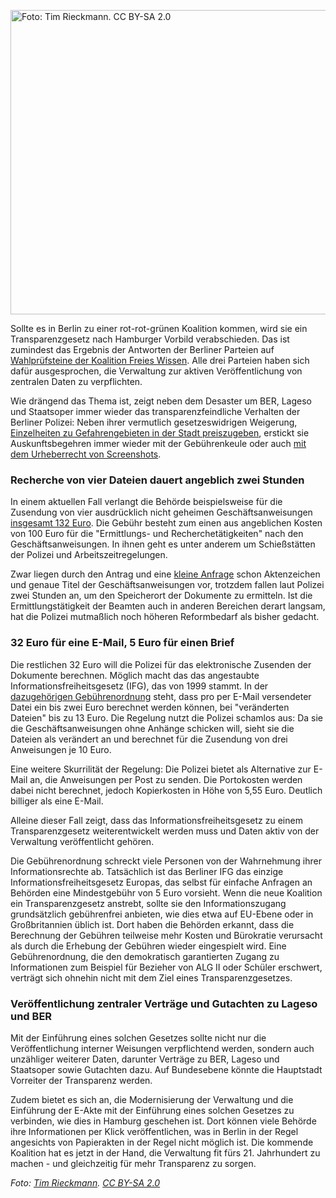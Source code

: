 <a href="https://netzpolitik.org/wp-upload/2016/09/13837300983_b8993aadcf_k.jpg"><img src="https://netzpolitik.org/wp-upload/2016/09/13837300983_b8993aadcf_k-730x487.jpg" alt="Foto: Tim Rieckmann. CC BY-SA 2.0" width="730" height="487" class="size-large wp-image-133040" /></a>

Sollte es in Berlin zu einer rot-rot-grünen Koalition kommen, wird sie ein Transparenzgesetz nach Hamburger Vorbild verabschieden. Das ist zumindest das Ergebnis der Antworten der Berliner Parteien auf <a href="https://netzpolitik.org/2016/koalition-freies-wissen-wahlpruefsteine-berlin-2016/">Wahlprüfsteine der Koalition Freies Wissen</a>. Alle drei Parteien haben sich dafür ausgesprochen, die Verwaltung zur aktiven Veröffentlichung von zentralen Daten zu verpflichten.

Wie drängend das Thema ist, zeigt neben dem Desaster um BER, Lageso und Staatsoper immer wieder das transparenzfeindliche Verhalten der Berliner Polizei: Neben ihrer vermutlich gesetzeswidrigen Weigerung, <a href="https://netzpolitik.org/2016/interview-die-informationsfreiheit-an-kriminalitaetsbelasteten-orten/">Einzelheiten zu Gefahrengebieten in der Stadt preiszugeben</a>, erstickt sie Auskunftsbegehren immer wieder mit der Gebührenkeule oder auch <a href=" https://fragdenstaat.de/anfrage/handlungsanleitungen-der-berliner-polizei-zur-benutzung-des-strafverfolger-portals-von-facebook-facebookcomrecords/#nachricht-54210">mit dem Urheberrecht von Screenshots</a>.

<h3>Recherche von vier Dateien dauert angeblich zwei Stunden</h3>

In einem aktuellen Fall verlangt die Behörde beispielsweise für die Zusendung von vier ausdrücklich nicht geheimen Geschäftsanweisungen <a href="https://fragdenstaat.de/anfrage/weisungen-der-polizei-berlin/#nachricht-54161">insgesamt 132 Euro</a>. Die Gebühr besteht zum einen aus angeblichen Kosten von 100 Euro für die "Ermittlungs- und Recherchetätigkeiten" nach den Geschäftsanweisungen. In ihnen geht es unter anderem um Schießstätten der Polizei und Arbeitszeitregelungen.

Zwar liegen durch den Antrag und eine <a href="https://kleineanfragen.de/berlin/17/17027-geschaeftsanweisungen-der-berliner-polizei-abgelaufen-und-veraltet">kleine Anfrage</a> schon Aktenzeichen und genaue Titel der Geschäftsanweisungen vor, trotzdem fallen laut Polizei zwei Stunden an, um den Speicherort der Dokumente zu ermitteln. Ist die Ermittlungstätigkeit der Beamten auch in anderen Bereichen derart langsam, hat die Polizei mutmaßlich noch höheren Reformbedarf als bisher gedacht.

<h3>32 Euro für eine E-Mail, 5 Euro für einen Brief</h3>

Die restlichen 32 Euro will die Polizei für das elektronische Zusenden der Dokumente berechnen. Möglich macht das das angestaubte Informationsfreiheitsgesetz (IFG), das von 1999 stammt. In der <a href="http://www.datenschutz-berlin.de/attachments/635/IFG_GebO.pdf">dazugehörigen Gebührenordnung</a> steht, dass pro per E-Mail versendeter Datei ein bis zwei Euro berechnet werden können, bei "veränderten Dateien" bis zu 13 Euro. Die Regelung nutzt die Polizei schamlos aus: Da sie die Geschäftsanweisungen ohne Anhänge schicken will, sieht sie die Dateien als verändert an und berechnet für die Zusendung von drei Anweisungen je 10 Euro.

Eine weitere Skurrilität der Regelung: Die Polizei bietet als Alternative zur E-Mail an, die Anweisungen per Post zu senden. Die Portokosten werden dabei nicht berechnet, jedoch Kopierkosten in Höhe von 5,55 Euro. Deutlich billiger als eine E-Mail.

Alleine dieser Fall zeigt, dass das Informationsfreiheitsgesetz zu einem Transparenzgesetz weiterentwickelt werden muss und Daten aktiv von der Verwaltung veröffentlicht gehören. 

Die Gebührenordnung schreckt viele Personen von der Wahrnehmung ihrer Informationsrechte ab. Tatsächlich ist das Berliner IFG das einzige Informationsfreiheitsgesetz Europas, das selbst für einfache Anfragen an Behörden eine Mindestgebühr von 5 Euro vorsieht. Wenn die neue Koalition ein Transparenzgesetz anstrebt, sollte sie den Informationszugang grundsätzlich gebührenfrei anbieten, wie dies etwa auf EU-Ebene oder in Großbritannien üblich ist. Dort haben die Behörden erkannt, dass die Berechnung der Gebühren teilweise mehr Kosten und Bürokratie verursacht als durch die Erhebung der Gebühren wieder eingespielt wird. Eine Gebührenordnung, die den demokratisch garantierten Zugang zu Informationen zum Beispiel für Bezieher von ALG II oder Schüler erschwert, verträgt sich ohnehin nicht mit dem Ziel eines Transparenzgesetzes.

<h3>Veröffentlichung zentraler Verträge und Gutachten zu Lageso und BER</h3>

Mit der Einführung eines solchen Gesetzes sollte nicht nur die Veröffentlichung interner Weisungen verpflichtend werden, sondern auch unzähliger weiterer Daten, darunter Verträge zu BER, Lageso und Staatsoper sowie Gutachten dazu. Auf Bundesebene könnte die Hauptstadt Vorreiter der Transparenz werden.

Zudem bietet es sich an, die Modernisierung der Verwaltung und die Einführung der E-Akte mit der Einführung eines solchen Gesetzes zu verbinden, wie dies in Hamburg geschehen ist. Dort können viele Behörde ihre Informationen per Klick veröffentlichen, was in Berlin in der Regel angesichts von Papierakten in der Regel nicht möglich ist. Die kommende Koalition hat es jetzt in der Hand, die Verwaltung fit fürs 21. Jahrhundert zu machen - und gleichzeitig für mehr Transparenz zu sorgen. 

<i>Foto: <a href="https://www.flickr.com/photos/foto_db/">Tim Rieckmann</a>. <a href="https://creativecommons.org/licenses/by-nc/2.0/">CC BY-SA 2.0</a></i>
